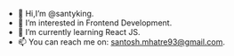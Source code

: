 - 👋 Hi,I’m @santyking.
- 👀 I’m interested in Frontend Development. 
- 🌱 I’m currently learning React JS.
- 📫 You can reach me on: santosh.mhatre93@gmail.com.

<!---
santyking/santyking is a ✨ special ✨ repository because its `README.md` (this file) appears on your GitHub profile.
You can click the Preview link to take a look at your changes.
--->
